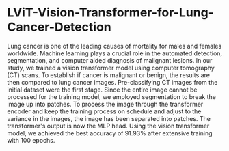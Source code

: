 # LViT-Vision-Transformer-for-Lung-Cancer-Detection

Lung cancer is one of the leading causes of mortality for males and females worldwide. Machine learning plays a crucial role in the automated detection, segmentation, and computer aided diagnosis of malignant lesions. In our study, we trained a vision transformer model using computer tomography (CT) scans. To establish if cancer is malignant or benign, the results are then compared to lung cancer images. Pre-classifying CT images from the initial dataset were the first stage. Since the entire image cannot be processed for the training model, we employed segmentation to break the image up into patches. To process the image through the transformer encoder and keep the training process on schedule and adjust to the variance in the images, the image has been separated into patches. The transformer's output is now the MLP head. Using the vision transformer model, we achieved the best accuracy of 91.93% after extensive training with 100 epochs.

